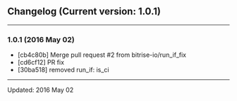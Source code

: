 ## Changelog (Current version: 1.0.1)

-----------------

### 1.0.1 (2016 May 02)

* [cb4c80b] Merge pull request #2 from bitrise-io/run_if_fix
* [cd6cf12] PR fix
* [30ba518] removed run_if: is_ci

-----------------

Updated: 2016 May 02